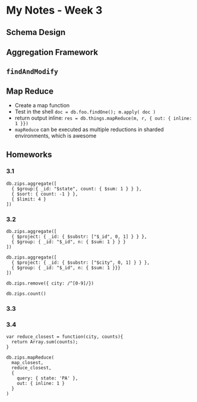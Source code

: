 # My Notes - Week 3

## Schema Design

## Aggregation Framework

## `findAndModify`

## Map Reduce
* Create a map function
* Test in the shell `doc = db.foo.findOne(); m.apply( doc )`
* return output inline: `res = db.things.mapReduce(m, r, { out: { inline: 1 }})`
* `mapReduce` can be executed as multiple reductions in sharded environments, which is awesome

## Homeworks

### 3.1

    db.zips.aggregate([
      { $group:{ _id: "$state", count: { $sum: 1 } } }, 
      { $sort: { count: -1 } }, 
      { $limit: 4 }
    ])
    
### 3.2

    db.zips.aggregate([
      { $project: { _id: { $substr: ["$_id", 0, 1] } } },
      { $group: { _id: "$_id", n: { $sum: 1 } } }
    ])
    
    db.zips.aggregate([
      { $project: { _id: { $substr: ["$city", 0, 1] } } }, 
      { $group: { _id: "$_id", n: { $sum: 1 }}} 
    ])
    
    db.zips.remove({ city: /^[0-9]/})
    
    db.zips.count()
    
### 3.3

### 3.4
    
    var reduce_closest = function(city, counts){  
      return Array.sum(counts); 
    }
    
    db.zips.mapReduce(
      map_closest, 
      reduce_closest, 
      { 
        query: { state: 'PA' }, 
        out: { inline: 1 } 
      }
    )